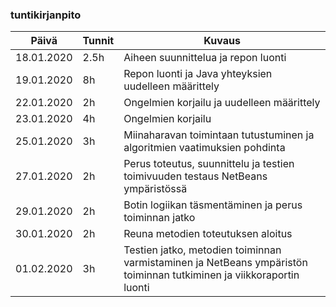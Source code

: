 ### tuntikirjanpito
Päivä| Tunnit | Kuvaus
--------------- | ----- | ------
18.01.2020 | 2.5h | Aiheen suunnittelua ja repon luonti
19.01.2020 | 8h | Repon luonti ja Java yhteyksien uudelleen määrittely
22.01.2020 | 2h | Ongelmien korjailu ja uudelleen määrittely
23.01.2020 | 4h | Ongelmien korjailu
25.01.2020 | 3h | Miinaharavan toimintaan tutustuminen ja algoritmien vaatimuksien pohdinta
27.01.2020 | 2h | Perus toteutus, suunnittelu ja testien toimivuuden testaus NetBeans ympäristössä
29.01.2020 | 2h | Botin logiikan täsmentäminen ja perus toiminnan jatko
30.01.2020 | 2h | Reuna metodien toteutuksen aloitus
01.02.2020 | 3h | Testien jatko, metodien toiminnan varmistaminen ja NetBeans ympäristön toiminnan tutkiminen ja viikkoraportin luonti